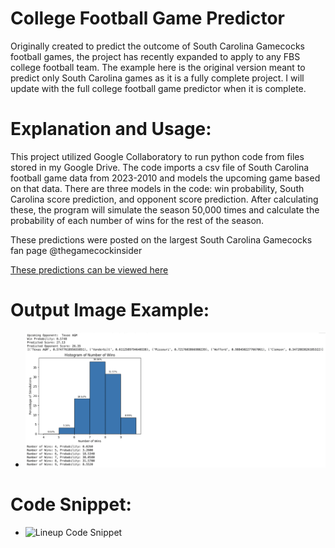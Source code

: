 # College Football Game Predictor

Originally created to predict the outcome of South Carolina Gamecocks football games, the project has recently expanded to apply to any FBS college football team. The example here is the original version meant to predict only South Carolina games as it is a fully complete project. I will update with the full college football game predictor when it is complete.

# Explanation and Usage:

This project utilized Google Collaboratory to run python code from files stored in my Google Drive. The code imports a csv file of South Carolina football game data from 2023-2010 and models the upcoming game based on that data. There are three models in the code: win probability, South Carolina score prediction, and opponent score prediction. After calculating these, the program will simulate the season 50,000 times and calculate the probability of each number of wins for the rest of the season.

These predictions were posted on the largest South Carolina Gamecocks fan page @thegamecockinsider

[These predictions can be viewed here](https://www.instagram.com/thegamecockinsider/)

# Output Image Example:

- ![South Carolina Game Predictor Example](../assets/SC%20Pred%20Example.png)

# Code Snippet:

- ![Lineup Code Snippet](../lineup-optimization/SC%20Pred%20Snippet.png)  
